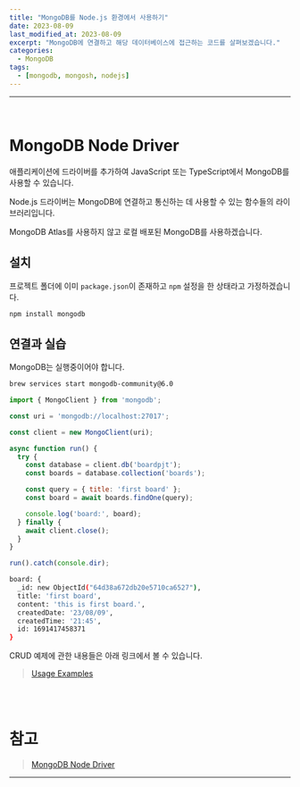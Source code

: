 ```yaml
---
title: "MongoDB를 Node.js 환경에서 사용하기"
date: 2023-08-09
last_modified_at: 2023-08-09
excerpt: "MongoDB에 연결하고 해당 데이터베이스에 접근하는 코드를 살펴보겠습니다."
categories:
  - MongoDB
tags:
  - [mongodb, mongosh, nodejs]
---
```


---

<br>

# MongoDB Node Driver

애플리케이션에 드라이버를 추가하여 JavaScript 또는 TypeScript에서 MongoDB를 사용할 수 있습니다.

Node.js 드라이버는 MongoDB에 연결하고 통신하는 데 사용할 수 있는 함수들의 라이브러리입니다.

MongoDB Atlas를 사용하지 않고 로컬 배포된 MongoDB를 사용하겠습니다.

## 설치

프로젝트 폴더에 이미 `package.json`이 존재하고 `npm` 설정을 한 상태라고 가정하겠습니다.

```bash
npm install mongodb
```

## 연결과 실습

MongoDB는 실행중이어야 합니다.

```bash
brew services start mongodb-community@6.0
```

```javascript
import { MongoClient } from 'mongodb';

const uri = 'mongodb://localhost:27017';

const client = new MongoClient(uri);

async function run() {
  try {
    const database = client.db('boardpjt');
    const boards = database.collection('boards');

    const query = { title: 'first board' };
    const board = await boards.findOne(query);

    console.log('board:', board);
  } finally {
    await client.close();
  }
}

run().catch(console.dir);
```

```bash
board: {
  _id: new ObjectId("64d38a672db20e5710ca6527"),
  title: 'first board',
  content: 'this is first board.',
  createdDate: '23/08/09',
  createdTime: '21:45',
  id: 1691417458371
}
```

CRUD 예제에 관한 내용들은 아래 링크에서 볼 수 있습니다.

> [Usage Examples](https://www.mongodb.com/docs/drivers/node/current/usage-examples/)

<br>
<br>

# 참고

> [MongoDB Node Driver](https://www.mongodb.com/docs/drivers/node/current/)

---

